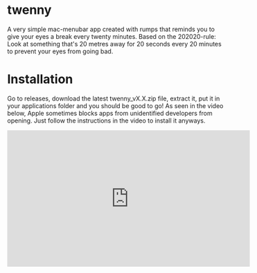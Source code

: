 # twenny
A very simple mac-menubar app created with rumps that reminds you to give your eyes a break every twenty minutes. Based on the 202020-rule: Look at something that's 20 metres away for 20 seconds every 20 minutes to prevent your eyes from going bad.


# Installation
Go to releases, download the latest twenny_vX.X.zip file, extract it, put it in your applications folder and you should be good to go! As seen in the video below, Apple sometimes blocks apps from unidentified developers from opening. Just follow the instructions in the video to install it anyways.

<iframe width="560" height="315" src="https://www.youtube.com/embed/jAxXJoHzDKU" frameborder="0" allow="accelerometer; autoplay; encrypted-media; gyroscope; picture-in-picture" allowfullscreen></iframe>

